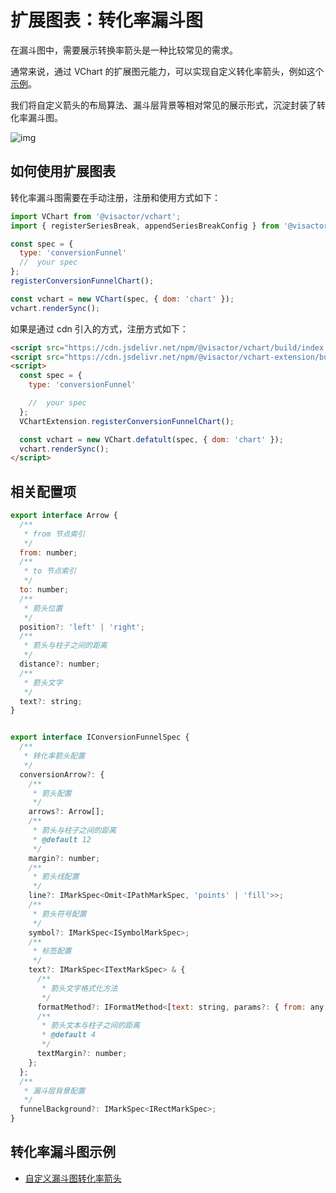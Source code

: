 # 扩展图表：转化率漏斗图

在漏斗图中，需要展示转换率箭头是一种比较常见的需求。

通常来说，通过 VChart 的扩展图元能力，可以实现自定义转化率箭头，例如这个[示例](/vchart/demo/funnel-chart/funnel-custom-annotation)。

我们将自定义箭头的布局算法、漏斗层背景等相对常见的展示形式，沉淀封装了转化率漏斗图。

![img](/vchart/guide/extension/conversion-funnel.png)

## 如何使用扩展图表

转化率漏斗图需要在手动注册，注册和使用方式如下：

```js
import VChart from '@visactor/vchart';
import { registerSeriesBreak, appendSeriesBreakConfig } from '@visactor/vchart-extension';

const spec = {
  type: 'conversionFunnel'
  //  your spec
};
registerConversionFunnelChart();

const vchart = new VChart(spec, { dom: 'chart' });
vchart.renderSync();
```

如果是通过 cdn 引入的方式，注册方式如下：

```html
<script src="https://cdn.jsdelivr.net/npm/@visactor/vchart/build/index.min.js"></script>
<script src="https://cdn.jsdelivr.net/npm/@visactor/vchart-extension/build/index.min.js"></script>
<script>
  const spec = {
    type: 'conversionFunnel'

    //  your spec
  };
  VChartExtension.registerConversionFunnelChart();

  const vchart = new VChart.defatult(spec, { dom: 'chart' });
  vchart.renderSync();
</script>
```

## 相关配置项

```js
export interface Arrow {
  /**
   * from 节点索引
   */
  from: number;
  /**
   * to 节点索引
   */
  to: number;
  /**
   * 箭头位置
   */
  position?: 'left' | 'right';
  /**
   * 箭头与柱子之间的距离
   */
  distance?: number;
  /**
   * 箭头文字
   */
  text?: string;
}


export interface IConversionFunnelSpec {
  /**
   * 转化率箭头配置
   */
  conversionArrow?: {
    /**
     * 箭头配置
     */
    arrows?: Arrow[];
    /**
     * 箭头与柱子之间的距离
     * @default 12
     */
    margin?: number;
    /**
     * 箭头线配置
     */
    line?: IMarkSpec<Omit<IPathMarkSpec, 'points' | 'fill'>>;
    /**
     * 箭头符号配置
     */
    symbol?: IMarkSpec<ISymbolMarkSpec>;
    /**
     * 标签配置
     */
    text?: IMarkSpec<ITextMarkSpec> & {
      /**
       * 箭头文字格式化方法
       */
      formatMethod?: IFormatMethod<[text: string, params?: { from: any; to: any; arrow: Arrow }]>;
      /**
       * 箭头文本与柱子之间的距离
       * @default 4
       */
      textMargin?: number;
    };
  };
  /**
   * 漏斗层背景配置
   */
  funnelBackground?: IMarkSpec<IRectMarkSpec>;
}
```

## 转化率漏斗图示例

- [自定义漏斗图转化率箭头](/vchart/demo/funnel-chart/conversion-funnel)

